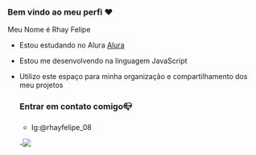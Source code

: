 ### Bem vindo ao meu perfi ❤️

 Meu Nome é Rhay Felipe

- Estou estudando no Alura [Alura](https://alura.www.com.br)
- Estou me desenvolvendo na linguagem JavaScript
- Utilizo este espaço para minha organização e compartilhamento dos meu projetos

  ### Entrar em contato comigo📪
  - Ig:@rhayfelipe_08
 
  -![](https://media.tenor.com/OeMwYUVqbHUAAAAM/neymar.gif)
